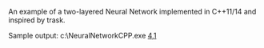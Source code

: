 An example of a two-layered Neural Network implemented in C++11/14 and inspired by trask.

Sample output:
c:\NeuralNetworkCPP.exe
[4,1]((0.00966758),(0.00786595),(0.993589),(0.992117))

